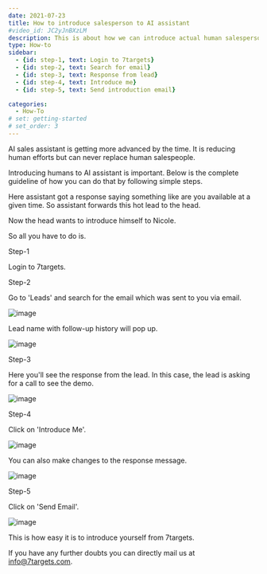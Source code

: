 ```yaml
---
date: 2021-07-23
title: How to introduce salesperson to AI assistant
#video_id: JC2yJnBXzLM
description: This is about how we can introduce actual human salesperson to AI assistant.
type: How-to
sidebar:
  - {id: step-1, text: Login to 7targets}
  - {id: step-2, text: Search for email}
  - {id: step-3, text: Response from lead}
  - {id: step-4, text: Introduce me}
  - {id: step-5, text: Send introduction email}

categories:
  - How-To
# set: getting-started
# set_order: 3
---
```


AI sales assistant is getting more advanced by the time. It is reducing human efforts but can never replace human salespeople. 

Introducing humans to AI assistant is important. Below is the complete guideline of how you can do that by following simple steps.

Here assistant got a response saying something like are you available at a given time.
So assistant forwards this hot lead to the head.

Now the head wants to introduce himself to Nicole.

So all you have to do is.

Step-1

Login to 7targets.

Step-2

Go to 'Leads' and search for the email which was sent to you via email.

![image](../../images/Introduce-me-1.jpg)

Lead name with follow-up history will pop up.

![image](../../images/Introduce-me-2.jpg)

Step-3

Here you'll see the response from the lead. In this case, the lead is asking for a call to see the demo.

![image](../../images/Introduce-me-3.jpg)

Step-4

Click on 'Introduce Me'.

![image](../../images/Introduce-me-4.jpg)

You can also make changes to the response message.

![image](../../images/Introduce-me-5.jpg)

Step-5

Click on 'Send Email'.

![image](../../images/Introduce-me-6.jpg)

This is how easy it is to introduce yourself from 7targets.

If you have any further doubts you can directly mail us at info@7targets.com.